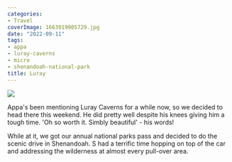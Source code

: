```yaml
---
categories:
- Travel
coverImage: 1663919905729.jpg
date: "2022-09-11"
tags:
- appa
- luray-caverns
- micro
- shenandoah-national-park
title: Luray
---
```


![](images/1663919905729-1200x900.jpg)

Appa's been mentioning Luray Caverns for a while now, so we decided to head there this weekend. He did pretty well despite his knees giving him a tough time. 'Oh so worth it. Simbly beautiful' - his words!

While at it, we got our annual national parks pass and decided to do the scenic drive in Shenandoah. S had a terrific time hopping on top of the car and addressing the wilderness at almost every pull-over area.
